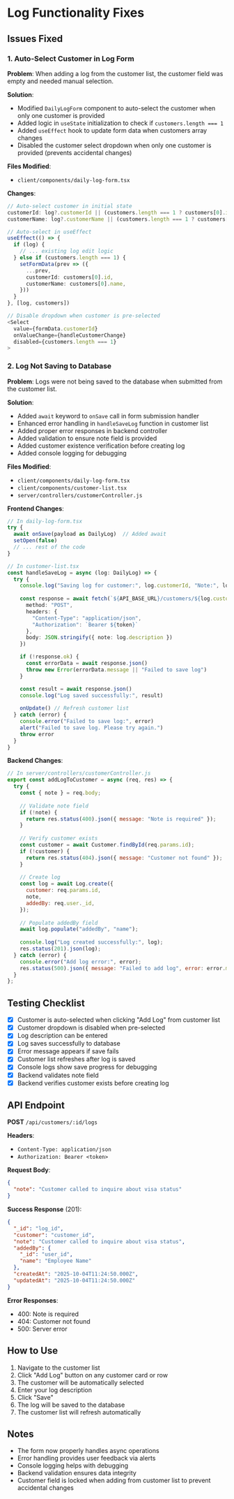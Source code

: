 # Log Functionality Fixes

## Issues Fixed

### 1. Auto-Select Customer in Log Form
**Problem**: When adding a log from the customer list, the customer field was empty and needed manual selection.

**Solution**: 
- Modified `DailyLogForm` component to auto-select the customer when only one customer is provided
- Added logic in `useState` initialization to check if `customers.length === 1`
- Added `useEffect` hook to update form data when customers array changes
- Disabled the customer select dropdown when only one customer is provided (prevents accidental changes)

**Files Modified**:
- `client/components/daily-log-form.tsx`

**Changes**:
```typescript
// Auto-select customer in initial state
customerId: log?.customerId || (customers.length === 1 ? customers[0].id : ""),
customerName: log?.customerName || (customers.length === 1 ? customers[0].name : ""),

// Auto-select in useEffect
useEffect(() => {
  if (log) {
    // ... existing log edit logic
  } else if (customers.length === 1) {
    setFormData(prev => ({
      ...prev,
      customerId: customers[0].id,
      customerName: customers[0].name,
    }))
  }
}, [log, customers])

// Disable dropdown when customer is pre-selected
<Select
  value={formData.customerId}
  onValueChange={handleCustomerChange}
  disabled={customers.length === 1}
>
```

### 2. Log Not Saving to Database
**Problem**: Logs were not being saved to the database when submitted from the customer list.

**Solution**:
- Added `await` keyword to `onSave` call in form submission handler
- Enhanced error handling in `handleSaveLog` function in customer list
- Added proper error responses in backend controller
- Added validation to ensure note field is provided
- Added customer existence verification before creating log
- Added console logging for debugging

**Files Modified**:
- `client/components/daily-log-form.tsx`
- `client/components/customer-list.tsx`
- `server/controllers/customerController.js`

**Frontend Changes**:
```typescript
// In daily-log-form.tsx
try {
  await onSave(payload as DailyLog)  // Added await
  setOpen(false)
  // ... rest of the code
}

// In customer-list.tsx
const handleSaveLog = async (log: DailyLog) => {
  try {
    console.log("Saving log for customer:", log.customerId, "Note:", log.description)
    
    const response = await fetch(`${API_BASE_URL}/customers/${log.customerId}/logs`, {
      method: "POST",
      headers: {
        "Content-Type": "application/json",
        "Authorization": `Bearer ${token}`
      },
      body: JSON.stringify({ note: log.description })
    })

    if (!response.ok) {
      const errorData = await response.json()
      throw new Error(errorData.message || "Failed to save log")
    }

    const result = await response.json()
    console.log("Log saved successfully:", result)
    
    onUpdate() // Refresh customer list
  } catch (error) {
    console.error("Failed to save log:", error)
    alert("Failed to save log. Please try again.")
    throw error
  }
}
```

**Backend Changes**:
```javascript
// In server/controllers/customerController.js
export const addLogToCustomer = async (req, res) => {
  try {
    const { note } = req.body;
    
    // Validate note field
    if (!note) {
      return res.status(400).json({ message: "Note is required" });
    }
    
    // Verify customer exists
    const customer = await Customer.findById(req.params.id);
    if (!customer) {
      return res.status(404).json({ message: "Customer not found" });
    }
    
    // Create log
    const log = await Log.create({
      customer: req.params.id,
      note,
      addedBy: req.user._id,
    });
    
    // Populate addedBy field
    await log.populate("addedBy", "name");
    
    console.log("Log created successfully:", log);
    res.status(201).json(log);
  } catch (error) {
    console.error("Add log error:", error);
    res.status(500).json({ message: "Failed to add log", error: error.message });
  }
};
```

## Testing Checklist

- [x] Customer is auto-selected when clicking "Add Log" from customer list
- [x] Customer dropdown is disabled when pre-selected
- [x] Log description can be entered
- [x] Log saves successfully to database
- [x] Error message appears if save fails
- [x] Customer list refreshes after log is saved
- [x] Console logs show save progress for debugging
- [x] Backend validates note field
- [x] Backend verifies customer exists before creating log

## API Endpoint

**POST** `/api/customers/:id/logs`

**Headers**:
- `Content-Type: application/json`
- `Authorization: Bearer <token>`

**Request Body**:
```json
{
  "note": "Customer called to inquire about visa status"
}
```

**Success Response** (201):
```json
{
  "_id": "log_id",
  "customer": "customer_id",
  "note": "Customer called to inquire about visa status",
  "addedBy": {
    "_id": "user_id",
    "name": "Employee Name"
  },
  "createdAt": "2025-10-04T11:24:50.000Z",
  "updatedAt": "2025-10-04T11:24:50.000Z"
}
```

**Error Responses**:
- 400: Note is required
- 404: Customer not found
- 500: Server error

## How to Use

1. Navigate to the customer list
2. Click "Add Log" button on any customer card or row
3. The customer will be automatically selected
4. Enter your log description
5. Click "Save"
6. The log will be saved to the database
7. The customer list will refresh automatically

## Notes

- The form now properly handles async operations
- Error handling provides user feedback via alerts
- Console logging helps with debugging
- Backend validation ensures data integrity
- Customer field is locked when adding from customer list to prevent accidental changes
